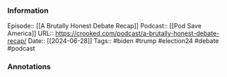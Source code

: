 ### Information

Episode:: [[A Brutally Honest Debate Recap]]
Podcast::  [[Pod Save America]]
URL:: https://crooked.com/podcast/a-brutally-honest-debate-recap/
Date:: [[2024-06-28]]
Tags:: #biden #trump #election24 #debate 
#podcast


### Annotations

